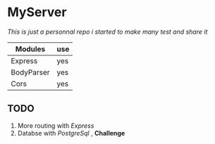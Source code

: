 # MyServer

*This is just a personnal repo i started to make many test and share it*


Modules      | use|
-------------|----|
Express      | yes|
BodyParser   | yes|
Cors         | yes|

## TODO
1. More routing with *Express*
2. Databse with *PostgreSql* , **Challenge**
